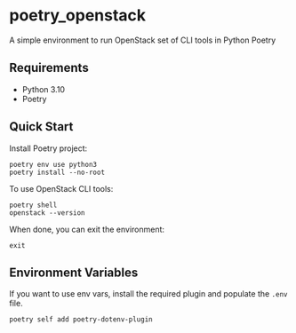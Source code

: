 # poetry_openstack

A simple environment to run OpenStack set of CLI tools in Python Poetry

## Requirements

- Python 3.10
- Poetry

## Quick Start

Install Poetry project:

```
poetry env use python3
poetry install --no-root
```

To use OpenStack CLI tools:

```
poetry shell
openstack --version
```

When done, you can exit the environment:

```
exit
```

## Environment Variables

If you want to use env vars, install the required plugin and populate the `.env` file.

```
poetry self add poetry-dotenv-plugin
```
